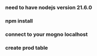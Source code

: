### need to have nodejs version 21.6.0
### npm install
### connect to your mogno localhost
### create prod table
